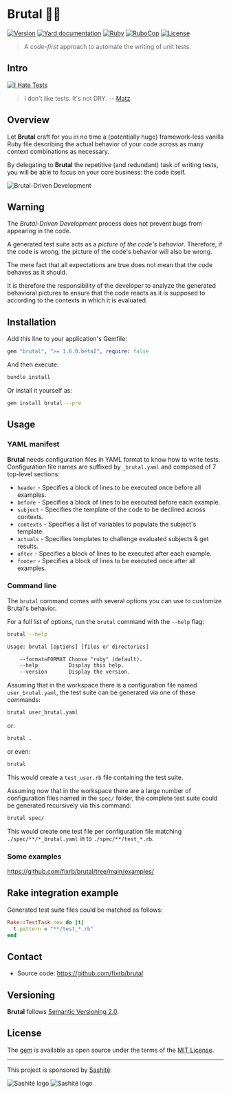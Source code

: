 # Brutal 💎🔨

[![Version](https://img.shields.io/github/v/tag/fixrb/brutal?label=Version&logo=github)](https://github.com/fixrb/brutal/tags)
[![Yard documentation](https://img.shields.io/badge/Yard-documentation-blue.svg?logo=github)](https://rubydoc.info/github/fixrb/brutal/main)
[![Ruby](https://github.com/fixrb/brutal/workflows/Ruby/badge.svg?branch=main)](https://github.com/fixrb/brutal/actions?query=workflow%3Aruby+branch%3Amain)
[![RuboCop](https://github.com/fixrb/brutal/workflows/RuboCop/badge.svg?branch=main)](https://github.com/fixrb/brutal/actions?query=workflow%3Arubocop+branch%3Amain)
[![License](https://img.shields.io/github/license/fixrb/brutal?label=License&logo=github)](https://github.com/fixrb/brutal/raw/main/LICENSE.md)

> A _code-first_ approach to automate the writing of unit tests.

## Intro

[![I Hate Tests](https://github.com/fixrb/brutal/raw/main/img/rubyhack-2019-ruby3-what-s-missing-by-yukihiro-matsumoto.jpg)](https://www.youtube.com/embed/cmOt9HhszCI?start=1732&end=1736 "I don't like tests. It's not DRY.")

> I don't like tests. It's not DRY.
> -- [Matz](https://github.com/matz)

## Overview

Let __Brutal__ craft for you in no time a (potentially huge) framework-less vanilla Ruby file describing the actual behavior of your code across as many context combinations as necessary.

By delegating to __Brutal__ the repetitive (and redundant) task of writing tests, you will be able to focus on your core business: the code itself.

![Brutal-Driven Development](https://github.com/fixrb/brutal/raw/main/img/brutal-driven-development.jpg)

## Warning

The _Brutal-Driven Development_ process does not prevent bugs from appearing in the code.

A generated test suite acts as a _picture of the code's behavior_. Therefore, if the code is wrong, the picture of the code's behavior will also be wrong.

The mere fact that all expectations are true does not mean that the code behaves as it should.

It is therefore the responsibility of the developer to analyze the generated behavioral pictures to ensure that the code reacts as it is supposed to according to the contexts in which it is evaluated.

## Installation

Add this line to your application's Gemfile:

```ruby
gem "brutal", ">= 1.6.0.beta2", require: false
```

And then execute:

```sh
bundle install
```

Or install it yourself as:

```sh
gem install brutal --pre
```

## Usage

### YAML manifest

__Brutal__ needs configuration files in YAML format to know how to write tests.
Configuration file names are suffixed by `_brutal.yaml` and composed of 7 top-level sections:

* `header` - Specifies a block of lines to be executed once before all examples.
* `before` - Specifies a block of lines to be executed before each example.
* `subject` - Specifies the template of the code to be declined across contexts.
* `contexts` - Specifies a list of variables to populate the subject's template.
* `actuals` - Specifies templates to challenge evaluated subjects & get results.
* `after` - Specifies a block of lines to be executed after each example.
* `footer` - Specifies a block of lines to be executed once after all examples.

### Command line

The `brutal` command comes with several options you can use to customize Brutal's behavior.

For a full list of options, run the `brutal` command with the `--help` flag:

```sh
brutal --help
```

```txt
Usage: brutal [options] [files or directories]

    --format=FORMAT Choose "ruby" (default).
    --help          Display this help.
    --version       Display the version.
```

Assuming that in the workspace there is a configuration file named `user_brutal.yaml`, the test suite can be generated via one of these commands:

```sh
brutal user_brutal.yaml
```

or:

```sh
brutal .
```

or even:

```sh
brutal
```

This would create a `test_user.rb` file containing the test suite.

Assuming now that in the workspace there are a large number of configuration files named in the `spec/` folder, the complete test suite could be generated recursively via this command:

```sh
brutal spec/
```

This would create one test file per configuration file matching `./spec/**/*_brutal.yaml` in to `./spec/**/test_*.rb`.

### Some examples

<https://github.com/fixrb/brutal/tree/main/examples/>

## Rake integration example

Generated test suite files could be matched as follows:

```ruby
Rake::TestTask.new do |t|
  t.pattern = "**/test_*.rb"
end
```

## Contact

* Source code: https://github.com/fixrb/brutal

## Versioning

__Brutal__ follows [Semantic Versioning 2.0](https://semver.org/).

## License

The [gem](https://rubygems.org/gems/brutal) is available as open source under the terms of the [MIT License](https://github.com/fixrb/brutal/raw/main/LICENSE.md).

***

This project is sponsored by [Sashité](https://github.com/sashite/):

![Sashité logo](https://github.com/fixrb/brutal/raw/main/img/sponsor/dark/en/sashite.png#gh-dark-mode-only "Sashité")
![Sashité logo](https://github.com/fixrb/brutal/raw/main/img/sponsor/light/en/sashite.png#gh-light-mode-only "Sashité")
